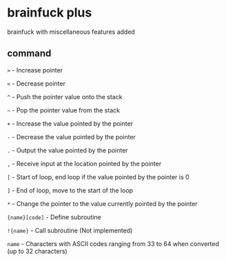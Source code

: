 # brainfuck plus

brainfuck with miscellaneous features added


## command

`>` - Increase pointer

`<` - Decrease pointer

`^` - Push the pointer value onto the stack

`~` - Pop the pointer value from the stack

`+` - Increase the value pointed by the pointer

`-` - Decrease the value pointed by the pointer

`.` - Output the value pointed by the pointer

`,` - Receive input at the location pointed by the pointer

`[` - Start of loop, end loop if the value pointed by the pointer is 0

`]` - End of loop, move to the start of the loop

`*` - Change the pointer to the value currently pointed by the pointer

`{name}[code]` - Define subroutine

`!{name}` - Call subroutine (Not implemented)

`name` - Characters with ASCII codes ranging from 33 to 64 when converted (up to 32 characters)
